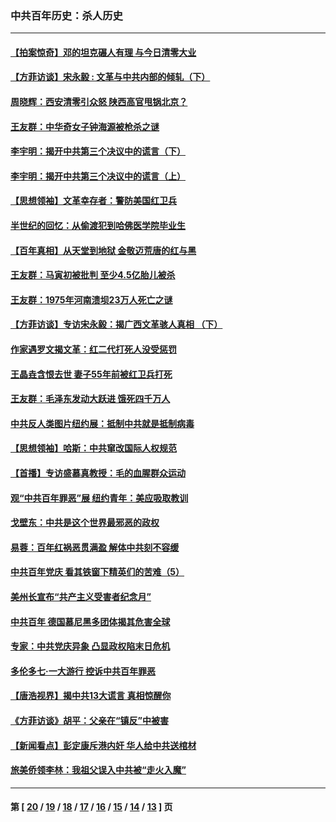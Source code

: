 ### 中共百年历史：杀人历史
---
#### [【拍案惊奇】邓的坦克碾人有理 与今日清零大业](../../pages/nf1176106/n13729574.md?05270430) 
#### [【方菲访谈】宋永毅 : 文革与中共内部的倾轧（下）](../../pages/nf1176106/n13486836.md?05270430) 
#### [周晓辉：西安清零引众怒 陕西高官甩锅北京？](../../pages/nf1176106/n13484627.md?05270430) 
#### [王友群：中华奇女子钟海源被枪杀之谜](../../pages/nf1176106/n13430555.md?05270430) 
#### [李宇明：揭开中共第三个决议中的谎言（下）](../../pages/nf1176106/n13389389.md?05270430) 
#### [李宇明：揭开中共第三个决议中的谎言（上）](../../pages/nf1176106/n13388697.md?05270430) 
#### [【思想领袖】文革幸存者：警防美国红卫兵](../../pages/nf1176106/n13339289.md?05270430) 
#### [半世纪的回忆：从偷渡犯到哈佛医学院毕业生](../../pages/nf1176106/n13345328.md?05270430) 
#### [【百年真相】从天堂到地狱 金敬迈荒唐的红与黑](../../pages/nf1176106/n13336995.md?05270430) 
#### [王友群：马寅初被批判 至少4.5亿胎儿被杀](../../pages/nf1176106/n13260313.md?05270430) 
#### [王友群：1975年河南溃坝23万人死亡之谜](../../pages/nf1176106/n13231576.md?05270430) 
#### [【方菲访谈】专访宋永毅：揭广西文革骇人真相 （下）](../../pages/nf1176106/n13209074.md?05270430) 
#### [作家遇罗文揭文革：红二代打死人没受惩罚](../../pages/nf1176106/n13205254.md?05270430) 
#### [王晶垚含恨去世 妻子55年前被红卫兵打死](../../pages/nf1176106/n13203590.md?05270430) 
#### [王友群：毛泽东发动大跃进 饿死四千万人](../../pages/nf1176106/n13177158.md?05270430) 
#### [中共反人类图片纽约展：抵制中共就是抵制病毒](../../pages/nf1176106/n13115371.md?05270430) 
#### [【思想领袖】哈斯：中共窜改国际人权规范](../../pages/nf1176106/n13053647.md?05270430) 
#### [【首播】专访盛慕真教授：毛的血腥群众运动](../../pages/nf1176106/n13091782.md?05270430) 
#### [观“中共百年罪恶”展 纽约青年：美应吸取教训](../../pages/nf1176106/n13085246.md?05270430) 
#### [戈壁东：中共是这个世界最邪恶的政权](../../pages/nf1176106/n13085641.md?05270430) 
#### [易蓉：百年红祸恶贯满盈 解体中共刻不容缓](../../pages/nf1176106/n13084455.md?05270430) 
#### [中共百年党庆 看其铁窗下精英们的苦难（5）](../../pages/nf1176106/n13076766.md?05270430) 
#### [美州长宣布“共产主义受害者纪念月”](../../pages/nf1176106/n13074024.md?05270430) 
#### [中共百年 德国慕尼黑多团体揭其危害全球](../../pages/nf1176106/n13068873.md?05270430) 
#### [专家：中共党庆异象 凸显政权陷末日危机](../../pages/nf1176106/n13067084.md?05270430) 
#### [多伦多七·一大游行 控诉中共百年罪恶](../../pages/nf1176106/n13062043.md?05270430) 
#### [【唐浩视界】揭中共13大谎言 真相惊醒你](../../pages/nf1176106/n13065208.md?05270430) 
#### [《方菲访谈》胡平：父亲在“镇反”中被害](../../pages/nf1176106/n13064114.md?05270430) 
#### [【新闻看点】彭定康斥港内奸 华人给中共送棺材](../../pages/nf1176106/n13064230.md?05270430) 
#### [旅美侨领李林：我祖父误入中共被“走火入魔”](../../pages/nf1176106/n13062777.md?05270430) 

---
#### 第 [ [20](./20.md?05270430) / [19](./19.md?05270430) / [18](./18.md?05270430) / [17](./17.md?05270430) / [16](./16.md?05270430) / [15](./15.md?05270430) / [14](./14.md?05270430) / [13](./13.md?05270430) ] 页
